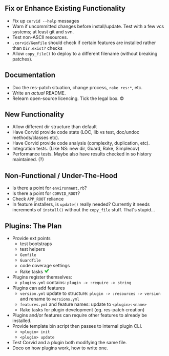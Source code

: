 Fix or Enhance Existing Functionality
-------------------------------------
* Fix up `corvid --help` messages
* Warn if uncommitted changes before install/update. Test with a few vcs systems; at least git and svn.
* Test non-ASCII resources.
* `.corvid/Gemfile` should check if certain features are installed rather than `Dir.exist?` checks
* Allow `copy_file()` to deploy to a different filename (without breaking patches).

Documentation
-------------
* Doc the res-patch situation, change process, `rake res:*`, etc.
* Write an _actual_ README.
* Relearn open-source licencing. Tick the legal box. ©

New Functionality
-----------------
* Allow different dir structure than default
* Have Corvid provide code stats (LOC, lib vs test, doc/undoc methods/classes etc).
* Have Corvid provide code analysis (complexity, duplication, etc).
* Integration tests. (Like NS: new dir, Guard, Rake, Simplecov)
* Performance tests. Maybe also have results checked in so history maintained. (?)

Non-Functional / Under-The-Hood
-------------------------------
* Is there a point for `environment.rb`?
* Is there a point for `CORVID_ROOT`?
* Check `APP_ROOT` reliance
* In feature installers, is `update()` really needed? Currently it needs increments of `install()` without the `copy_file` stuff. That's stupid...

Plugins: The Plan
-----------------
* Provide ext points
  * test bootstraps
  * test helpers
  * `Gemfile`
  * `Guardfile`
  * code coverage settings
  * Rake tasks ![Done](done.png)
* Plugins register themselves:
  * `plugins.yml` contains: `plugin -> :require -> string`
* Plugins can add features
  * `version.yml` update to structure: `plugin -> :resources -> version` and rename to `versions.yml`
  * `features.yml` and feature names: update to `<plugin>:<name>`
  * Rake tasks for plugin development (eg. res-patch creation)
* Plugins and/or features can require other features to already be installed.
* Provide template bin script then passes to internal plugin CLI.
  * `<plugin> init`
  * `<plugin> update`
* Test Corvid and a plugin both modifying the same file.
* Doco on how plugins work, how to write one.
